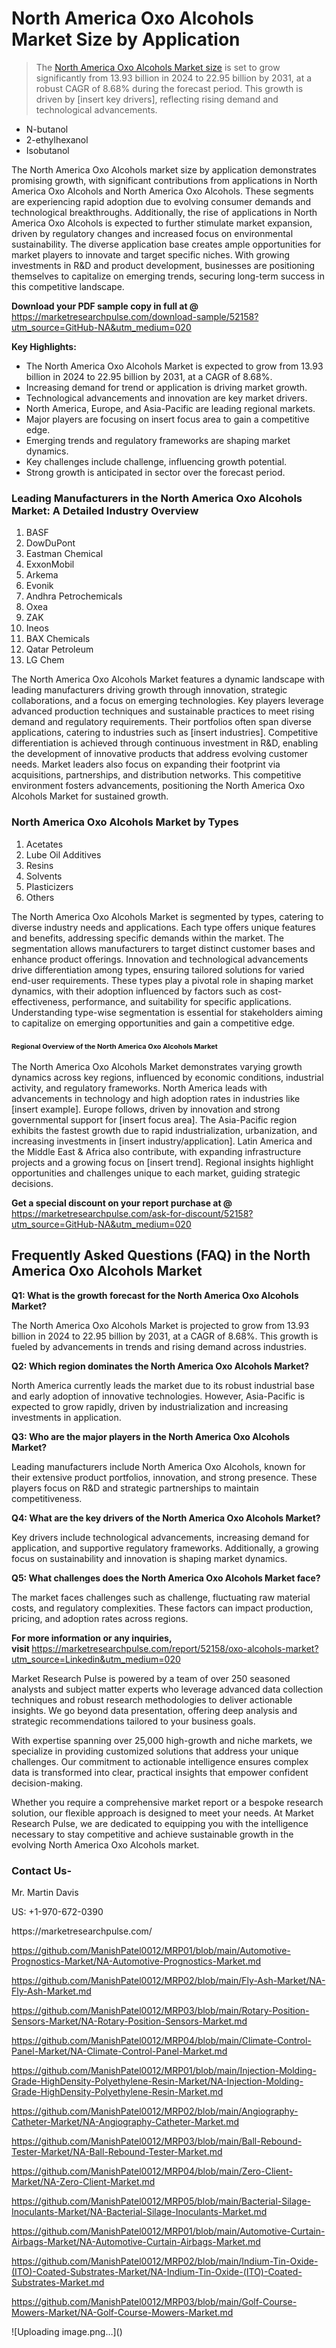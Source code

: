 <h1>North America Oxo Alcohols Market&nbsp;Size by Application</h1><blockquote><p>The <a href="https://marketresearchpulse.com/download-sample/52158?utm_source=GitHub-NA&amp;utm_medium=020">North America Oxo Alcohols Market size</a> is set to grow significantly from 13.93 billion in 2024 to 22.95 billion by 2031, at a robust CAGR of 8.68% during the forecast period. This growth is driven by [insert key drivers], reflecting rising demand and technological advancements.</p></blockquote><ul><li>N-butanol<li> 2-ethylhexanol<li> Isobutanol</li></ul><p>The North America Oxo Alcohols market size by application demonstrates promising growth, with significant contributions from applications in North America Oxo Alcohols and North America Oxo Alcohols. These segments are experiencing rapid adoption due to evolving consumer demands and technological breakthroughs. Additionally, the rise of applications in North America Oxo Alcohols is expected to further stimulate market expansion, driven by regulatory changes and increased focus on environmental sustainability. The diverse application base creates ample opportunities for market players to innovate and target specific niches. With growing investments in R&D and product development, businesses are positioning themselves to capitalize on emerging trends, securing long-term success in this competitive landscape.</p><p><strong>Download your PDF sample copy in full at @ </strong><a href="https://marketresearchpulse.com/download-sample/52158?utm_source=GitHub-NA&amp;utm_medium=020">https://marketresearchpulse.com/download-sample/52158?utm_source=GitHub-NA&amp;utm_medium=020</a></p><p><strong>Key Highlights: </strong></p><ul><li>The North America Oxo Alcohols Market is expected to grow from 13.93 billion in 2024 to 22.95 billion by 2031, at a CAGR of 8.68%.</li><li>Increasing demand for trend or application is driving market growth.</li><li>Technological advancements and innovation are key market drivers.</li><li>North America, Europe, and Asia-Pacific are leading regional markets.</li><li>Major players are focusing on insert focus area to gain a competitive edge.</li><li>Emerging trends and regulatory frameworks are shaping market dynamics.</li><li>Key challenges include challenge, influencing growth potential.</li><li>Strong growth is anticipated in sector over the forecast period.</li></ul><h3>Leading Manufacturers in the North America Oxo Alcohols Market: A Detailed Industry Overview</h3><ol><li>BASF</li><li>DowDuPont</li><li>Eastman Chemical</li><li>ExxonMobil</li><li>Arkema</li><li>Evonik</li><li>Andhra Petrochemicals</li><li>Oxea</li><li>ZAK</li><li>Ineos</li><li>BAX Chemicals</li><li>Qatar Petroleum</li><li>LG Chem</li></ol><div class="flex max-w-full flex-col flex-grow"><div class="min-h-8 text-message flex w-full flex-col items-end gap-2 whitespace-normal break-words [.text-message+&amp;]:mt-5" dir="auto" data-message-author-role="assistant" data-message-id="fd8432e4-4910-450d-b182-61b7bfb0a01f" data-message-model-slug="gpt-4o"><div class="flex w-full flex-col gap-1 empty:hidden first:pt-[3px]"><div class="markdown prose w-full break-words dark:prose-invert light"><p>The North America Oxo Alcohols Market features a dynamic landscape with leading manufacturers driving growth through innovation, strategic collaborations, and a focus on emerging technologies. Key players leverage advanced production techniques and sustainable practices to meet rising demand and regulatory requirements. Their portfolios often span diverse applications, catering to industries such as [insert industries]. Competitive differentiation is achieved through continuous investment in R&amp;D, enabling the development of innovative products that address evolving customer needs. Market leaders also focus on expanding their footprint via acquisitions, partnerships, and distribution networks. This competitive environment fosters advancements, positioning the North America Oxo Alcohols Market for sustained growth.</p></div></div></div></div><h3>North America Oxo Alcohols Market by Types</h3><ol><li>Acetates<li> Lube Oil Additives<li> Resins<li> Solvents<li> Plasticizers<li> Others</li></ol><div class="flex max-w-full flex-col flex-grow"><div class="min-h-8 text-message flex w-full flex-col items-end gap-2 whitespace-normal break-words [.text-message+&amp;]:mt-5" dir="auto" data-message-author-role="assistant" data-message-id="084470be-0bb7-4664-bddf-5156b4f41249" data-message-model-slug="gpt-4o-mini"><div class="flex w-full flex-col gap-1 empty:hidden first:pt-[3px]"><div class="markdown prose w-full break-words dark:prose-invert light"><p>The North America Oxo Alcohols Market is segmented by types, catering to diverse industry needs and applications. Each type offers unique features and benefits, addressing specific demands within the market. The segmentation allows manufacturers to target distinct customer bases and enhance product offerings. Innovation and technological advancements drive differentiation among types, ensuring tailored solutions for varied end-user requirements. These types play a pivotal role in shaping market dynamics, with their adoption influenced by factors such as cost-effectiveness, performance, and suitability for specific applications. Understanding type-wise segmentation is essential for stakeholders aiming to capitalize on emerging opportunities and gain a competitive edge.</p></div></div></div></div><h3><span style="font-size: 11px;">Regional Overview of the North America Oxo Alcohols Market</span></h3><div class="flex max-w-full flex-col flex-grow"><div class="min-h-8 text-message flex w-full flex-col items-end gap-2 whitespace-normal break-words [.text-message+&amp;]:mt-5" dir="auto" data-message-author-role="assistant" data-message-id="e9038762-ce64-4e30-91c9-9bd413514231" data-message-model-slug="gpt-4o-mini"><div class="flex w-full flex-col gap-1 empty:hidden first:pt-[3px]"><div class="markdown prose w-full break-words dark:prose-invert light"><p>The North America Oxo Alcohols Market demonstrates varying growth dynamics across key regions, influenced by economic conditions, industrial activity, and regulatory frameworks. North America leads with advancements in technology and high adoption rates in industries like [insert example]. Europe follows, driven by innovation and strong governmental support for [insert focus area]. The Asia-Pacific region exhibits the fastest growth due to rapid industrialization, urbanization, and increasing investments in [insert industry/application]. Latin America and the Middle East &amp; Africa also contribute, with expanding infrastructure projects and a growing focus on [insert trend]. Regional insights highlight opportunities and challenges unique to each market, guiding strategic decisions.</p></div></div></div></div><p><strong>Get a special discount on your report purchase at @ </strong><a href="https://marketresearchpulse.com/ask-for-discount/52158?utm_source=GitHub-NA&amp;utm_medium=020">https://marketresearchpulse.com/ask-for-discount/52158?utm_source=GitHub-NA&amp;utm_medium=020</a></p><h2>Frequently Asked Questions (FAQ) in the North America Oxo Alcohols Market</h2><p><strong>Q1: What is the growth forecast for the North America Oxo Alcohols Market?</strong></p><p>The North America Oxo Alcohols Market is projected to grow from 13.93 billion in 2024 to 22.95 billion by 2031, at a CAGR of 8.68%. This growth is fueled by advancements in trends and rising demand across industries.</p><p><strong>Q2: Which region dominates the North America Oxo Alcohols Market?</strong></p><p>North America currently leads the market due to its robust industrial base and early adoption of innovative technologies. However, Asia-Pacific is expected to grow rapidly, driven by industrialization and increasing investments in application.</p><p><strong>Q3: Who are the major players in the North America Oxo Alcohols Market?</strong></p><p>Leading manufacturers include North America Oxo Alcohols, known for their extensive product portfolios, innovation, and strong presence. These players focus on R&amp;D and strategic partnerships to maintain competitiveness.</p><p><strong>Q4: What are the key drivers of the North America Oxo Alcohols Market?</strong></p><p>Key drivers include technological advancements, increasing demand for application, and supportive regulatory frameworks. Additionally, a growing focus on sustainability and innovation is shaping market dynamics.</p><p><strong>Q5: What challenges does the North America Oxo Alcohols Market face?</strong></p><p>The market faces challenges such as challenge, fluctuating raw material costs, and regulatory complexities. These factors can impact production, pricing, and adoption rates across regions.</p><p><strong>For more information or any inquiries, visit&nbsp;</strong><a href="https://marketresearchpulse.com/report/52158/oxo-alcohols-market?utm_source=Linkedin&utm_medium=020">https://marketresearchpulse.com/report/52158/oxo-alcohols-market?utm_source=Linkedin&utm_medium=020</a></p><p>Market Research Pulse is powered by a team of over 250 seasoned analysts and subject matter experts who leverage advanced data collection techniques and robust research methodologies to deliver actionable insights. We go beyond data presentation, offering deep analysis and strategic recommendations tailored to your business goals.</p><p>With expertise spanning over 25,000 high-growth and niche markets, we specialize in providing customized solutions that address your unique challenges. Our commitment to actionable intelligence ensures complex data is transformed into clear, practical insights that empower confident decision-making.</p><p>Whether you require a comprehensive market report or a bespoke research solution, our flexible approach is designed to meet your needs. At Market Research Pulse, we are dedicated to equipping you with the intelligence necessary to stay competitive and achieve sustainable growth in the evolving North America Oxo Alcohols market.</p><h3><strong>Contact Us-</strong></h3><p>Mr. Martin Davis</p><p>US: +1-970-672-0390</p><p>https://marketresearchpulse.com/</p><p><a href="https://github.com/ManishPatel0012/MRP01/blob/main/Automotive-Prognostics-Market/NA-Automotive-Prognostics-Market.md">https://github.com/ManishPatel0012/MRP01/blob/main/Automotive-Prognostics-Market/NA-Automotive-Prognostics-Market.md</a></p><p><a href="https://github.com/ManishPatel0012/MRP02/blob/main/Fly-Ash-Market/NA-Fly-Ash-Market.md">https://github.com/ManishPatel0012/MRP02/blob/main/Fly-Ash-Market/NA-Fly-Ash-Market.md</a></p><p><a href="https://github.com/ManishPatel0012/MRP03/blob/main/Rotary-Position-Sensors-Market/NA-Rotary-Position-Sensors-Market.md">https://github.com/ManishPatel0012/MRP03/blob/main/Rotary-Position-Sensors-Market/NA-Rotary-Position-Sensors-Market.md</a></p><p><a href="https://github.com/ManishPatel0012/MRP04/blob/main/Climate-Control-Panel-Market/NA-Climate-Control-Panel-Market.md">https://github.com/ManishPatel0012/MRP04/blob/main/Climate-Control-Panel-Market/NA-Climate-Control-Panel-Market.md</a></p><p><a href="https://github.com/ManishPatel0012/MRP01/blob/main/Injection-Molding-Grade-HighDensity-Polyethylene-Resin-Market/NA-Injection-Molding-Grade-HighDensity-Polyethylene-Resin-Market.md">https://github.com/ManishPatel0012/MRP01/blob/main/Injection-Molding-Grade-HighDensity-Polyethylene-Resin-Market/NA-Injection-Molding-Grade-HighDensity-Polyethylene-Resin-Market.md</a></p><p><a href="https://github.com/ManishPatel0012/MRP02/blob/main/Angiography-Catheter-Market/NA-Angiography-Catheter-Market.md">https://github.com/ManishPatel0012/MRP02/blob/main/Angiography-Catheter-Market/NA-Angiography-Catheter-Market.md</a></p><p><a href="https://github.com/ManishPatel0012/MRP03/blob/main/Ball-Rebound-Tester-Market/NA-Ball-Rebound-Tester-Market.md">https://github.com/ManishPatel0012/MRP03/blob/main/Ball-Rebound-Tester-Market/NA-Ball-Rebound-Tester-Market.md</a></p><p><a href="https://github.com/ManishPatel0012/MRP04/blob/main/Zero-Client-Market/NA-Zero-Client-Market.md">https://github.com/ManishPatel0012/MRP04/blob/main/Zero-Client-Market/NA-Zero-Client-Market.md</a></p><p><a href="https://github.com/ManishPatel0012/MRP05/blob/main/Bacterial-Silage-Inoculants-Market/NA-Bacterial-Silage-Inoculants-Market.md">https://github.com/ManishPatel0012/MRP05/blob/main/Bacterial-Silage-Inoculants-Market/NA-Bacterial-Silage-Inoculants-Market.md</a></p><p><a href="https://github.com/ManishPatel0012/MRP01/blob/main/Automotive-Curtain-Airbags-Market/NA-Automotive-Curtain-Airbags-Market.md">https://github.com/ManishPatel0012/MRP01/blob/main/Automotive-Curtain-Airbags-Market/NA-Automotive-Curtain-Airbags-Market.md</a></p><p><a href="https://github.com/ManishPatel0012/MRP02/blob/main/Indium-Tin-Oxide-(ITO)-Coated-Substrates-Market/NA-Indium-Tin-Oxide-(ITO)-Coated-Substrates-Market.md">https://github.com/ManishPatel0012/MRP02/blob/main/Indium-Tin-Oxide-(ITO)-Coated-Substrates-Market/NA-Indium-Tin-Oxide-(ITO)-Coated-Substrates-Market.md</a></p><p><a href="https://github.com/ManishPatel0012/MRP03/blob/main/Golf-Course-Mowers-Market/NA-Golf-Course-Mowers-Market.md">https://github.com/ManishPatel0012/MRP03/blob/main/Golf-Course-Mowers-Market/NA-Golf-Course-Mowers-Market.md</a></p>
![Uploading image.png…]()
